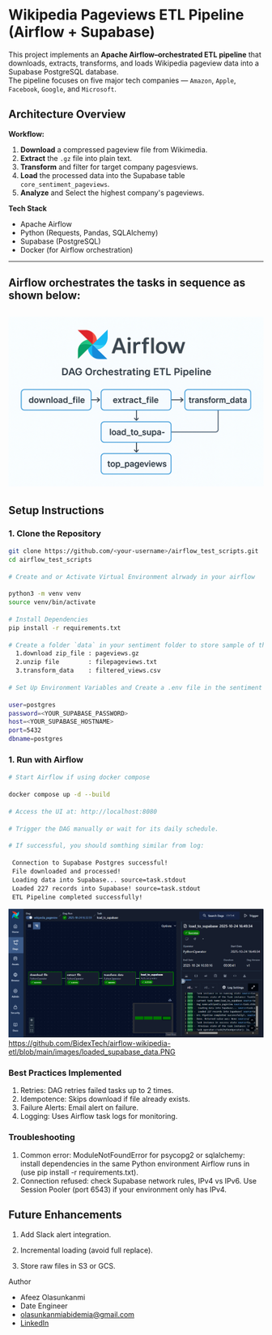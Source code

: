 # Wikipedia Pageviews ETL Pipeline (Airflow + Supabase)

This project implements an **Apache Airflow–orchestrated ETL pipeline** that downloads, extracts, transforms, and loads Wikipedia pageview data into a Supabase PostgreSQL database.  
The pipeline focuses on five major tech companies — `Amazon`, `Apple`, `Facebook`, `Google`, and `Microsoft`.

##  Architecture Overview

**Workflow:**
1. **Download** a compressed pageview file from Wikimedia.
2. **Extract** the `.gz` file into plain text.
3. **Transform** and filter for target company pagesviews.
4. **Load** the processed data into the Supabase table `core_sentiment_pageviews`.
5. **Analyze** and Select the highest company's pageviews.

**Tech Stack**
- Apache Airflow
- Python (Requests, Pandas, SQLAlchemy)
- Supabase (PostgreSQL)
- Docker (for Airflow orchestration)

---

##  Airflow orchestrates the tasks in sequence as shown below:

![ETL Pipeline Flow](./images/etl_pageviews.png)
---

##  Setup Instructions

### 1. Clone the Repository
```bash
git clone https://github.com/<your-username>/airflow_test_scripts.git
cd airflow_test_scripts

# Create and or Activate Virtual Environment alrwady in your airflow 

python3 -m venv venv
source venv/bin/activate

# Install Dependencies
pip install -r requirements.txt

# Create a folder `data` in your sentiment folder to store sample of the below
  1.download zip_file : pageviews.gz
  2.unzip file        : filepageviews.txt
  3.transform_data    : filtered_views.csv

# Set Up Environment Variables and Create a .env file in the sentiment foler:

user=postgres
password=<YOUR_SUPABASE_PASSWORD>
host=<YOUR_SUPABASE_HOSTNAME>
port=5432
dbname=postgres
```
### 1. Run with Airflow
```bash
# Start Airflow if using docker compose

docker compose up -d --build

# Access the UI at: http://localhost:8080

# Trigger the DAG manually or wait for its daily schedule.

# If successful, you should somthing similar from log:

 Connection to Supabase Postgres successful!
 File downloaded and processed!
 Loading data into Supabase... source=task.stdout
 Loaded 227 records into Supabase! source=task.stdout
 ETL Pipeline completed successfully!
```
![ETL DAG Flow](./images/loaded_supabase_data.PNG)
https://github.com/BidexTech/airflow-wikipedia-etl/blob/main/images/loaded_supabase_data.PNG
### Best Practices Implemented

1. Retries: DAG retries failed tasks up to 2 times.
2. Idempotence: Skips download if file already exists.
3. Failure Alerts: Email alert on failure.
4. Logging: Uses Airflow task logs for monitoring.

### Troubleshooting

1. Common error: ModuleNotFoundError for psycopg2 or sqlalchemy: install dependencies in the same Python environment Airflow runs in (use pip install -r requirements.txt).
2. Connection refused:  check Supabase network rules, IPv4 vs IPv6. Use Session Pooler (port 6543) if your environment only has IPv4.

## Future Enhancements

1. Add Slack alert integration.

2. Incremental loading (avoid full replace).

3. Store raw files in S3 or GCS.

Author

- Afeez Olasunkanmi
- Date Engineer
- olasunkanmiabidemia@gmail.com
- [LinkedIn](https://linkedin.com/in/afeez-olasunkanmi-874827236)
  


